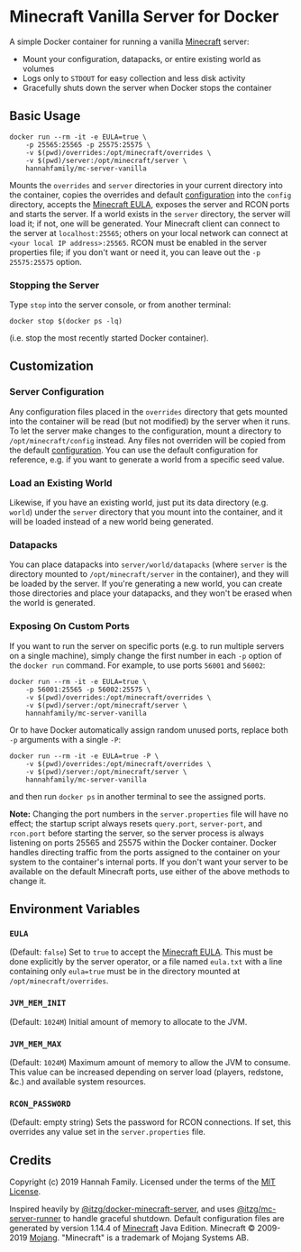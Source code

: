 # Minecraft Vanilla Server for Docker

A simple Docker container for running a vanilla [Minecraft][] server:

- Mount your configuration, datapacks, or entire existing world as volumes
- Logs only to `STDOUT` for easy collection and less disk activity
- Gracefully shuts down the server when Docker stops the container

## Basic Usage

    docker run --rm -it -e EULA=true \
        -p 25565:25565 -p 25575:25575 \
        -v $(pwd)/overrides:/opt/minecraft/overrides \
        -v $(pwd)/server:/opt/minecraft/server \
        hannahfamily/mc-server-vanilla

Mounts the `overrides` and `server` directories in your current directory
into the container, copies the overrides and default [configuration][] into
the `config` directory, accepts the [Minecraft EULA][], exposes the server
and RCON ports and starts the server. If a world exists in the `server`
directory, the server will load it; if not, one will be generated. Your
Minecraft client can connect to the server at `localhost:25565`; others on
your local network can connect at `<your local IP address>:25565`. RCON must
be enabled in the server properties file; if you don't want or need it, you
can leave out the `-p 25575:25575` option.

### Stopping the Server

Type `stop` into the server console, or from another terminal:

    docker stop $(docker ps -lq)

(i.e. stop the most recently started Docker container).

## Customization

### Server Configuration

Any configuration files placed in the `overrides` directory that gets mounted
into the container will be read (but not modified) by the server when it
runs. To let the server make changes to the configuration, mount a directory
to `/opt/minecraft/config` instead. Any files not overriden will be copied
from the default [configuration][]. You can use the default configuration for
reference, e.g. if you want to generate a world from a specific seed value.

### Load an Existing World

Likewise, if you have an existing world, just put its data directory (e.g.
`world`) under the `server` directory that you mount into the container, and
it will be loaded instead of a new world being generated.

### Datapacks

You can place datapacks into `server/world/datapacks` (where `server` is the
directory mounted to `/opt/minecraft/server` in the container), and they will
be loaded by the server. If you're generating a new world, you can create
those directories and place your datapacks, and they won't be erased when the
world is generated.

### Exposing On Custom Ports

If you want to run the server on specific ports (e.g. to run multiple servers
on a single machine), simply change the first number in each `-p` option of the
`docker run` command. For example, to use ports `56001` and `56002`:

    docker run --rm -it -e EULA=true \
        -p 56001:25565 -p 56002:25575 \
        -v $(pwd)/overrides:/opt/minecraft/overrides \
        -v $(pwd)/server:/opt/minecraft/server \
        hannahfamily/mc-server-vanilla

Or to have Docker automatically assign random unused ports, replace both `-p`
arguments with a single `-P`:

    docker run --rm -it -e EULA=true -P \
        -v $(pwd)/overrides:/opt/minecraft/overrides \
        -v $(pwd)/server:/opt/minecraft/server \
        hannahfamily/mc-server-vanilla

and then run `docker ps` in another terminal to see the assigned ports.

**Note:** Changing the port numbers in the `server.properties` file will have
no effect; the startup script always resets `query.port`, `server-port`, and
`rcon.port` before starting the server, so the server process is always
listening on ports 25565 and 25575 within the Docker container. Docker
handles directing traffic from the ports assigned to the container on your
system to the container's internal ports. If you don't want your server to be
available on the default Minecraft ports, use either of the above methods to
change it.

## Environment Variables

### `EULA`

(Default: `false`) Set to `true` to accept the [Minecraft EULA][]. This must
be done explicitly by the server operator, or a file named `eula.txt` with a
line containing only `eula=true` must be in the directory mounted at
`/opt/minecraft/overrides`.

### `JVM_MEM_INIT`

(Default: `1024M`) Initial amount of memory to allocate to the JVM.

### `JVM_MEM_MAX`

(Default: `1024M`) Maximum amount of memory to allow the JVM to consume. This
value can be increased depending on server load (players, redstone, &c.) and
available system resources.

### `RCON_PASSWORD`

(Default: empty string) Sets the password for RCON connections. If set, this
overrides any value set in the `server.properties` file.

## Credits

Copyright (c) 2019 Hannah Family. Licensed under the terms of the [MIT
License][].

Inspired heavily by [@itzg/docker-minecraft-server][], and uses
[@itzg/mc-server-runner][] to handle graceful shutdown. Default configuration
files are generated by version 1.14.4 of [Minecraft][] Java Edition.
Minecraft © 2009-2019 [Mojang][]. "Minecraft" is a trademark of Mojang
Systems AB.

[@itzg/docker-minecraft-server]: https://github.com/itzg/docker-minecraft-server
[@itzg/mc-server-runner]: https://github.com/itzg/mc-server-runner
[configuration]: config
[minecraft]: https://www.minecraft.net/
[minecraft eula]: https://account.mojang.com/documents/minecraft_eula
[mit license]: LICENSE
[mojang]: https://mojang.com/
